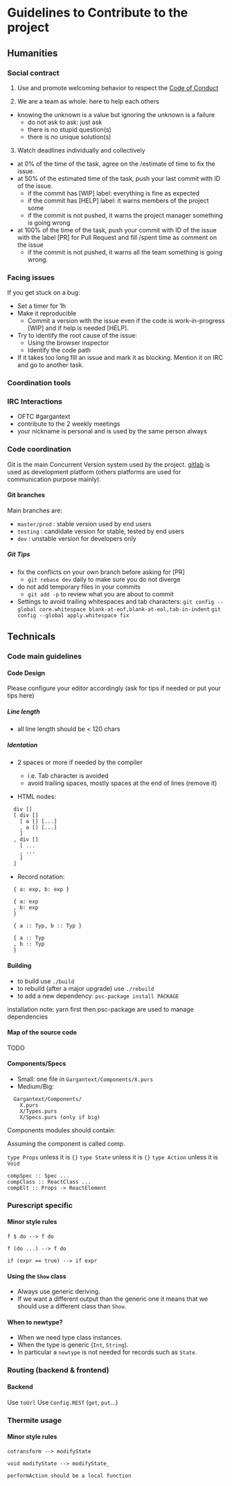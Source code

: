 # Guidelines to Contribute to the project

## Humanities

### Social contract

1. Use and promote welcoming behavior to respect the [Code of Conduct](https://gitlab.iscpif.fr/humanities/gargantext/blob/master/CODE_OF_CONDUCT.md)

2. We are a team as whole: here to help each others
  - knowing the unknown is a value but ignoring the unknown is a failure
    - do not ask to ask: just ask
    - there is no stupid question(s)
    - there is no unique solution(s)

3. Watch deadlines individually and collectively
  - at 0% of the time of the task, agree on the /estimate of time to fix the issue.
  - at 50% of the estimated time of the task, push your last commit with ID of the issue.
    - if the commit has [WIP] label: everything is fine as expected
    - if the commit has [HELP] label: it warns members of the project some
    - if the commit is not pushed, it warns the project manager something is going wrong
  - at 100% of the time of the task, push your commit with ID of the issue with the label [PR] for Pull Request and fill /spent time as comment on the issue
    - if the commit is not pushed, it warns all the team something is going wrong.


### Facing issues

If you get stuck on a bug:
* Set a timer for 1h
* Make it reproducible
  * Commit a version with the issue even if the code is work-in-progress [WIP] and if help is needed [HELP].
* Try to identify the root cause of the issue:
  * Using the browser inspector
  * Identify the code path
* If it takes too long fill an issue and mark it as blocking. Mention it on IRC and go to another task.


### Coordination tools

### IRC Interactions
- OFTC #gargantext
- contribute to the 2 weekly meetings
- your nickname is personal and is used by the same person always

### Code coordination

Git is the main Concurrent Version system used by the project.
[gitlab](https://gitlab.iscpif.fr) is used as development platform
(others platforms are used for communication purpose mainly).

#### Git branches

Main branches are:
* `master/prod` : stable version used by end users
* `testing`     : candidate version for stable, tested by end users
* `dev`         : unstable version for developers only

##### Git Tips
* fix the conflicts on your own branch before asking for [PR]
    * `git rebase dev` daily to make sure you do not diverge
* do not add temporary files in your commits
    * `git add -p` to review what you are about to commit
* Settings to avoid trailing whitespaces and tab characters:
  `git config --global core.whitespace blank-at-eof,blank-at-eol,tab-in-indent`
  `git config --global apply.whitespace fix`


## Technicals


### Code main guidelines

#### Code Design

Please configure your editor accordingly (ask for tips if needed or put your tips here)

##### Line length
* all line length should be < 120 chars

##### Identation
* 2 spaces or more if needed by the compiler
    * i.e. Tab character is avoided
    * avoid trailing spaces, mostly spaces at the end of lines (remove it)

* HTML nodes:

```
  div []
  [ div []
    [ a [] [...]
    , a [] [...]
    ]
  , div []
    [ ...
    , ...
    ]
  ]
```

* Record notation:

```
  { a: exp, b: exp }

  { a: exp
  , b: exp
  }

  { a :: Typ, b :: Typ }

  { a :: Typ
  , b :: Typ
  }
```



#### Building

* to build use `./build`
* to rebuild (after a major upgrade) use `./rebuild`
* to add a new dependency: `psc-package install PACKAGE`

installation note: yarn first then psc-package are used to manage dependencies


#### Map of the source code

TODO

#### Components/Specs

* Small: one file in `Gargantext/Components/X.purs`
* Medium/Big:

```
  Gargantext/Components/
    X.purs
    X/Types.purs
    X/Specs.purs (only if big)
```

Components modules should contain:

Assuming the component is called comp.

`type Props` unless it is `{}`
`type State` unless it is `{}`
`type Action` unless it is `Void`

```
compSpec :: Spec ...
compClass :: ReactClass ...
compElt :: Props -> ReactElement
```

### Purescript specific

#### Minor style rules

```
f $ do --> f do

f (do ...) --> f do

if (expr == true) --> if expr
```

#### Using the `Show` class

* Always use generic deriving.
* If we want a different output than the generic one it
  means that we should use a different class than `Show`.

#### When to newtype?

* When we need type class instances.
* When the type is generic (`Int`, `String`).
* In particular a `newtype` is not needed for records such as `State`.


### Routing (backend & frontend)

#### Backend

Use `toUrl`
Use `Config.REST` (`get`, `put`...)

### Thermite usage

#### Minor style rules

```
cotransform --> modifyState

void modifyState --> modifyState_

performAction should be a local function
```


